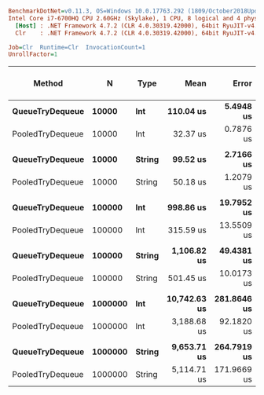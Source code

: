 ``` ini

BenchmarkDotNet=v0.11.3, OS=Windows 10.0.17763.292 (1809/October2018Update/Redstone5)
Intel Core i7-6700HQ CPU 2.60GHz (Skylake), 1 CPU, 8 logical and 4 physical cores
  [Host] : .NET Framework 4.7.2 (CLR 4.0.30319.42000), 64bit RyuJIT-v4.7.3324.0
  Clr    : .NET Framework 4.7.2 (CLR 4.0.30319.42000), 64bit RyuJIT-v4.7.3324.0

Job=Clr  Runtime=Clr  InvocationCount=1  
UnrollFactor=1  

```
|           Method |       N |   Type |         Mean |       Error |     StdDev |       Median | Ratio | RatioSD | Gen 0/1k Op | Gen 1/1k Op | Gen 2/1k Op | Allocated Memory/Op |
|----------------- |-------- |------- |-------------:|------------:|-----------:|-------------:|------:|--------:|------------:|------------:|------------:|--------------------:|
|  **QueueTryDequeue** |   **10000** |    **Int** |    **110.04 us** |   **5.4948 us** |  **15.766 us** |    **100.42 us** |  **1.00** |    **0.00** |           **-** |           **-** |           **-** |                   **-** |
| PooledTryDequeue |   10000 |    Int |     32.37 us |   0.7876 us |   1.555 us |     31.70 us |  0.30 |    0.04 |           - |           - |           - |                   - |
|                  |         |        |              |             |            |              |       |         |             |             |             |                     |
|  **QueueTryDequeue** |   **10000** | **String** |     **99.52 us** |   **2.7166 us** |   **2.408 us** |     **98.89 us** |  **1.00** |    **0.00** |           **-** |           **-** |           **-** |                   **-** |
| PooledTryDequeue |   10000 | String |     50.18 us |   1.2079 us |   1.438 us |     49.68 us |  0.50 |    0.02 |           - |           - |           - |                   - |
|                  |         |        |              |             |            |              |       |         |             |             |             |                     |
|  **QueueTryDequeue** |  **100000** |    **Int** |    **998.86 us** |  **19.7952 us** |  **53.518 us** |    **972.92 us** |  **1.00** |    **0.00** |           **-** |           **-** |           **-** |                   **-** |
| PooledTryDequeue |  100000 |    Int |    315.59 us |  13.5509 us |  23.733 us |    306.19 us |  0.31 |    0.03 |           - |           - |           - |                   - |
|                  |         |        |              |             |            |              |       |         |             |             |             |                     |
|  **QueueTryDequeue** |  **100000** | **String** |  **1,106.82 us** |  **49.4381 us** | **145.769 us** |  **1,052.73 us** |  **1.00** |    **0.00** |           **-** |           **-** |           **-** |                   **-** |
| PooledTryDequeue |  100000 | String |    501.45 us |  10.0173 us |  23.415 us |    498.49 us |  0.45 |    0.06 |           - |           - |           - |                   - |
|                  |         |        |              |             |            |              |       |         |             |             |             |                     |
|  **QueueTryDequeue** | **1000000** |    **Int** | **10,742.63 us** | **281.8646 us** | **831.084 us** | **10,711.69 us** |  **1.00** |    **0.00** |           **-** |           **-** |           **-** |                   **-** |
| PooledTryDequeue | 1000000 |    Int |  3,188.68 us |  92.1820 us | 265.966 us |  3,135.87 us |  0.30 |    0.03 |           - |           - |           - |                   - |
|                  |         |        |              |             |            |              |       |         |             |             |             |                     |
|  **QueueTryDequeue** | **1000000** | **String** |  **9,653.71 us** | **264.7919 us** | **271.922 us** |  **9,531.76 us** |  **1.00** |    **0.00** |           **-** |           **-** |           **-** |                   **-** |
| PooledTryDequeue | 1000000 | String |  5,114.71 us | 171.9669 us | 493.405 us |  4,939.14 us |  0.51 |    0.03 |           - |           - |           - |                   - |
